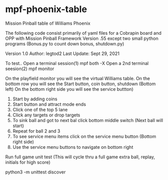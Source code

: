 # mpf-phoenix-table
Mission Pinball table of Williams Phoenix 

The following code consist primarily of yaml files for a Cobrapin board and OPP with Mission Pinball Framework Version .55
except two small python programs (Bonus.py to count down bonus, shutdown.py)

Version 1.0
Author: legtod2
Last Update: Sept 29, 2021

To test.. 
Open a terminal session(1)
mpf both -X
Open a 2nd terminal seesion(2)
mpf monitor

On the playfield monitor you will see the virtual Williams table. On the bottom row you will see the Start button, coin button, shutdown (Bottom left)
On the bottom right side you will see the service buttton)

1) Start by adding coins
2) Start button and attract mode ends
3) Click one of the top 5 lane
4) Click any targets or drop targets
5) To sink ball and got to next bal click bottom middle switch (Next ball will start)
6) Repeat for ball 2 and 3
7) To see service menu items click on the service menu button (Bottom right side)
8) Use the service menu buttons to navigate on bottom right

Run full game unit test (This will cycle thru a full game extra ball, replay, initials for high score)

python3 -m unittest discover
